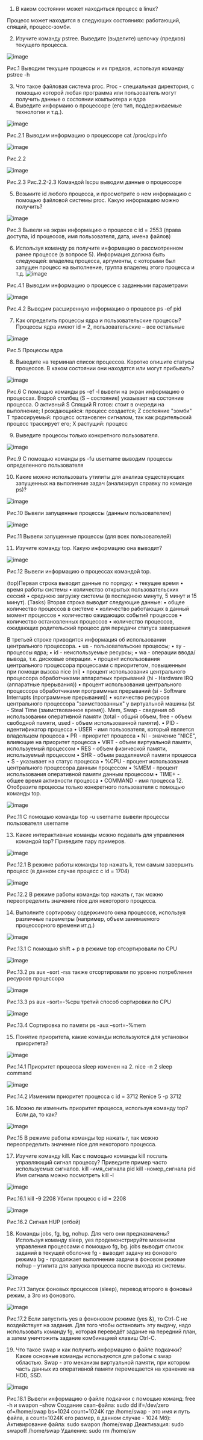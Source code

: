 1. В каком состоянии может находиться процесс в linux?

Процесс может находится в следующих состояниях: работающий, спящий, процесс-зомби.

2. Изучите команду pstree. Выведите (выделите) цепочку (предков)
текущего процесса.
 
 ![image](https://user-images.githubusercontent.com/83699357/145726424-4d9f5a14-0806-40d7-b970-9526ff52976f.png)

Рис.1 Выводим текущие процессы и их предков, используя команду pstree -h

3. Что такое файловая система proc.
	Proc - специальная директория, с помощью которой любая программа или пользователь могут получить данные о состоянии компьютера и ядра
4. Выведите информаию о процессоре (его тип, поддерживаемые
технологии и т.д.).
 
 ![image](https://user-images.githubusercontent.com/83699357/145726452-bebdc079-05e7-425b-a48d-945d1bc81150.png)
 
Рис.2.1 Выводим информацию о процессоре cat /proc/cpuinfo
 
 ![image](https://user-images.githubusercontent.com/83699357/145726468-9e9be743-3e6d-4c62-826b-b1ca1422613a.png)

Рис.2.2
 
 ![image](https://user-images.githubusercontent.com/83699357/145726471-da305651-dd0a-486a-ada0-f6a2bfeba411.png)

Рис.2.3
Рис.2.2-2.3 Командой lscpu выводим данные о процессоре

5. Возьмите id любого процесса, и просмотрите о нем информацию с
помощью файловой системы proc. Какую информацию можно получить?
 
 ![image](https://user-images.githubusercontent.com/83699357/145726494-031f3396-a89d-4089-bccf-9811f7463b78.png)

Рис.3 Вывели на экран информацию о процессе с id = 2553 (права доступа, id процессов, имя пользователя, дата, имена файлов)

6. Используя команду ps получите информацию о рассмотренном ранее процессе (в вопросе 5). Информация должна быть следующей: владелец процесса, аргументы, с которыми был запущен процесс на выполнение, группа владелец этого процесса и т.д.
![image](https://user-images.githubusercontent.com/83699357/145726505-d38da1d8-d542-479b-b9c6-ffb8b33391fe.png)
 
Рис.4.1 Выводим информацию о процессе с заданными параметрами

![image](https://user-images.githubusercontent.com/83699357/145726514-e43d8b96-154f-4006-91ba-ce1c0e4b1bad.png)
 
Рис.4.2 Выводим расширенную информацию о процессе ps -ef pid

7. Как определить процессы ядра и пользовательские процессы?
Процессы ядра имеют id = 2, пользовательские – все остальные
 
 ![image](https://user-images.githubusercontent.com/83699357/145726520-b76c1efa-4872-497b-8adc-2452220a70eb.png)

Рис.5 Процессы ядра

8. Выведите на терминал список процессов. Коротко опишите статусы
процессов. В каком состоянии они находятся или могут прибывать?
 
 ![image](https://user-images.githubusercontent.com/83699357/145726525-55725684-8e02-4a89-a0a0-2f6e8a9ca57e.png)

Рис.6 С помощью команды ps -ef -l вывели на экран информацию о процессах.
Второй столбец (S – состояние) указывает на состояние процесса.
  O  	активный
  S  	Спящий
  R  	готов: стоит в очереди на выполнение;
  I  	рождающийся: процесс создается;
  Z  	состояние "зомби"
  T  	трассируемый: процесс остановлен сигналом, так как родительский процесс трассирует его;
  X  	растущий: процесс



9. Выведите процессы только конкретного пользователя.

![image](https://user-images.githubusercontent.com/83699357/145726536-12269d7d-ebc6-4f55-b6d0-ec879c52ab34.png)

Рис.9 С помощью команды ps -fu username выводим процессы определенного пользователя

10. Какие можно использовать утилиты для анализа существующих
запущенных на выполнение задач (анализируя справку по команде ps)?
 
 ![image](https://user-images.githubusercontent.com/83699357/145726543-2ce23d33-f59c-4af9-9b9f-4b851d48f8d9.png)

Рис.10 Вывели запущенные процессы (данным пользователем)
 
 ![image](https://user-images.githubusercontent.com/83699357/145726548-02ae4598-7b65-4aab-bd81-9e178b36c1d5.png)

Рис.11 Вывели запущенные процессы (для всех пользователей)

11. Изучите команду top. Какую информацию она выводит?

![image](https://user-images.githubusercontent.com/83699357/145726551-01e53502-7dde-46bd-bc2c-5a35a9a6c6f4.png)

Рис.12 Вывели информацию о процессах командой top.

(top)Первая строка выводит данные по порядку:
•	текущее время 
•	время работы системы 
•	количество открытых пользовательских сессий 
•	среднюю загрузку системы (в последнюю минуту, 5 минут и 15 минут).
(Tasks) Вторая строка выводит следующие данные:
•	общее количество процессов в системе 
•	количество работающих в данный момент процессов 
•	количество ожидающих событий процессов 
•	количество остановленных процессов 
•	количество процессов, ожидающих родительский процесс для передачи статуса завершения 

В третьей строке приводится информация об использовании центрального процессора. 
•	us - пользовательские процессы;
•	sy - процессы ядра;
•	id - неиспользуемые ресурсы;
•	wa - операции ввода/вывода, т.е. дисковые операции.
•	процент использования центрального процессора процессами с приоритетом, повышенным при помощи вызова nice (ni)
•	процент использования центрального процессора обработчиками аппаратных прерываний (hi - Hardware IRQ (аппаратные прерывания))
•	процент использования центрального процессора обработчиками программных прерываний (si - Software Interrupts (программные прерывания))
•	количество ресурсов центрального процессора "заимствованных" у виртуальной машины (st - Steal Time (заимствованное время)).
	Mem, Swap - сведения об использовании оперативной памяти (total - общий объем, free - объем свободной памяти, used - объем использованной памяти).
•	PID - идентификатор процесса 
•	USER - имя пользователя, который является владельцем процесса 
•	PR - приоритет процесса 
•	NI - значение "NICE", влияющие на приоритет процесса 
•	VIRT - объем виртуальной памяти, используемый процессом 
•	RES - объем физической памяти, используемый процессом 
•	SHR - объем разделяемой памяти процесса 
•	S - указывает на статус процесса
•	%CPU - процент использования центрального процессора данным процессом 
•	%MEM - процент использования оперативной памяти данным процессом 
•	TIME+ - общее время активности процесса 
•	COMMAND - имя процесса 
12. Отобразите процессы только конкретного пользователя с помощью
команды top.

![image](https://user-images.githubusercontent.com/83699357/145726563-8e937215-41a1-48e4-9d62-7e1460f31b22.png)
 
Рис.11 С помощью команды top -u username вывели процессы пользователя username

13. Какие интерактивные команды можно подавать для управления
командой top? Приведите пару примеров.

![image](https://user-images.githubusercontent.com/83699357/145726618-53d22d0e-ecf2-4546-b5fa-da3a81cb4a6b.png)
 
Рис.12.1 В режиме работы команды top нажать k, тем самым завершить процесс (в данном случае процесс с id = 1704)
 
 ![image](https://user-images.githubusercontent.com/83699357/145726623-6816acf2-cfbc-4c7a-b671-350a61a95944.png)

Рис.12.2 В режиме работы команды top нажать r, так можно переопределить значение nice для некоторого процесса.

14. Выполните сортировку содержимого окна процессов, используя
различные параметры (например, объем занимаемого процессорного времени ит.д.)

![image](https://user-images.githubusercontent.com/83699357/145726630-7509b764-b22e-418c-94bb-3df784284c98.png)

Рис.13.1 С помощью shift + p в режиме top отсортировали по CPU

![image](https://user-images.githubusercontent.com/83699357/145726636-5a561fd7-4044-401c-b2af-21d03d760972.png)
 
Рис.13.2 ps aux –sort -rss также отсортировали по уровню потребления ресурсов процессора
 
 ![image](https://user-images.githubusercontent.com/83699357/145726643-a58a6991-e588-47bd-9929-4b7e7f28747f.png)

Рис.13.3 ps aux –sort=-%cpu третий способ сортировки по CPU
 
 ![image](https://user-images.githubusercontent.com/83699357/145726656-aea9846e-076f-40d2-bc97-73e064f5e443.png)

Рис.13.4 Сортировка по памяти ps -aux –sort=-%mem

15. Понятие приоритета, какие команды используются для установки
приоритета?
 
 ![image](https://user-images.githubusercontent.com/83699357/145726664-ea7eebc8-3cd0-4a1c-88d3-9e0d5538329b.png)

Рис.14.1 Приоритет процесса sleep изменен на 2. nice -n 2 sleep command
 
 ![image](https://user-images.githubusercontent.com/83699357/145726668-8d9630bd-ca41-4611-ac4f-fe3c28ede67c.png)

Рис.14.2 Изменили приоритет процесса с id = 3712 
Renice 5 -p 3712 

16. Можно ли изменить приоритет процесса, используя команду top? Если
да, то как?
 
 ![image](https://user-images.githubusercontent.com/83699357/145726671-d7dad283-c2f2-49a1-833d-efafc7474ad7.png)

Рис.15 В режиме работы команды top нажать r, так можно переопределить значение nice для некоторого процесса.

17. Изучите команду kill. Как с помощью команды kill послать
управляющий сигнал процессу? Приведите пример часто используемых сигналов.
kill -имя_сигнала pid
kill -номер_сигнала pid
Имя сигнала можно посмотреть kill -l

![image](https://user-images.githubusercontent.com/83699357/145726677-dfccf888-c39b-4a89-a834-cb7b1b5b4247.png)

Рис.16.1 kill -9 2208 Убили процесс с id = 2208
 
 ![image](https://user-images.githubusercontent.com/83699357/145726681-04b4173f-3da1-41af-9b94-1faf777f3dbb.png)

Рис.16.2 Сигнал HUP (отбой)

18. Команды jobs, fg, bg, nohup. Для чего они предназначены? Используя
команду sleep, yes продемонстрируйте механизм управления процессами с
помощью fg, bg.
jobs выводит список заданий в текущей оболочке
fg - выводит задачу из фонового режима
bg - продолжает выполнение задачи в фоновом режиме 
nohup – утилита для запуска процесса после выхода из системы.
 
 ![image](https://user-images.githubusercontent.com/83699357/145726691-7c586289-2db7-4520-bee7-34c8e3f07a05.png)

Рис.17.1 Запуск фоновых процессов (sleep), перевод второго в фоновый режим, а 3го из фонового.
 
 ![image](https://user-images.githubusercontent.com/83699357/145726696-2bc8d775-3b12-4da1-b436-e651d92fee27.png)

Рис.17.2 Если запустить yes в фононовом режиме (yes &), то Ctrl-C не воздействует на задания. Для того чтобы остановить эту выдачу, надо использовать команду fg, которая переведёт задание на передний план, а затем уничтожить задание комбинацией клавиш Ctrl-C.

19. Что такое swap и как получить информацию о файле подкачки? Какие
основные команды используются для работы с swap областью.
	Swap - это механизм виртуальной памяти, при котором часть данных из оперативной памяти перемещается на хранение на HDD, SSD.
 
 ![image](https://user-images.githubusercontent.com/83699357/145726703-a00c88d0-7c9a-48b4-a9c0-b5347797b5ff.png)

Рис.18.1 Вывели информацию о файле подкачки с помощью команд: 
free -h и swapon –show
Создание свап-файла:
sudo dd if=/dev/zero of=/home/swap bs=1024 count=1024K 
где /home/swap - это имя и путь файла, а count=1024K его размер, в данном случае - 1024 Мб):
Активирование файла:
sudo swapon /home/swap
Деактивация:
sudo swapoff /home/swap
Удаление:
 sudo rm /home/sw
